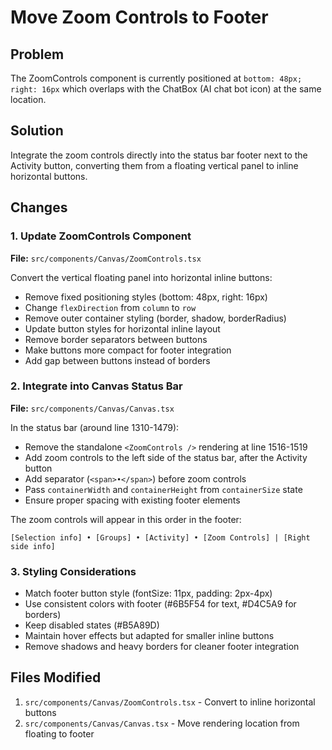 <!-- 1e8536ae-dd6d-4cd7-b625-c7676df7b96d 57a8541a-4bf6-479f-8d5a-e77952076c88 -->
# Move Zoom Controls to Footer

## Problem

The ZoomControls component is currently positioned at `bottom: 48px; right: 16px` which overlaps with the ChatBox (AI chat bot icon) at the same location.

## Solution

Integrate the zoom controls directly into the status bar footer next to the Activity button, converting them from a floating vertical panel to inline horizontal buttons.

## Changes

### 1. Update ZoomControls Component

**File:** `src/components/Canvas/ZoomControls.tsx`

Convert the vertical floating panel into horizontal inline buttons:

- Remove fixed positioning styles (bottom: 48px, right: 16px)
- Change `flexDirection` from `column` to `row`
- Remove outer container styling (border, shadow, borderRadius)
- Update button styles for horizontal inline layout
- Remove border separators between buttons
- Make buttons more compact for footer integration
- Add gap between buttons instead of borders

### 2. Integrate into Canvas Status Bar

**File:** `src/components/Canvas/Canvas.tsx`

In the status bar (around line 1310-1479):

- Remove the standalone `<ZoomControls />` rendering at line 1516-1519
- Add zoom controls to the left side of the status bar, after the Activity button
- Add separator (`<span>•</span>`) before zoom controls
- Pass `containerWidth` and `containerHeight` from `containerSize` state
- Ensure proper spacing with existing footer elements

The zoom controls will appear in this order in the footer:

```
[Selection info] • [Groups] • [Activity] • [Zoom Controls] | [Right side info]
```

### 3. Styling Considerations

- Match footer button style (fontSize: 11px, padding: 2px-4px)
- Use consistent colors with footer (#6B5F54 for text, #D4C5A9 for borders)
- Keep disabled states (#B5A89D)
- Maintain hover effects but adapted for smaller inline buttons
- Remove shadows and heavy borders for cleaner footer integration

## Files Modified

1. `src/components/Canvas/ZoomControls.tsx` - Convert to inline horizontal buttons
2. `src/components/Canvas/Canvas.tsx` - Move rendering location from floating to footer